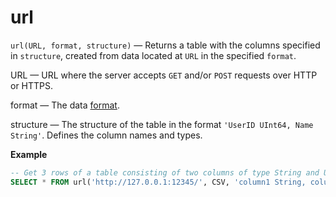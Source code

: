 <a name="table_functions-url"></a>

# url

`url(URL, format, structure)` — Returns a table with the columns specified in
`structure`, created from data located at `URL` in the specified `format`.

URL — URL where the server accepts `GET` and/or `POST` requests
over HTTP or HTTPS.

format — The data [format](../../interfaces/formats.md#formats).

structure — The structure of the table in the format `'UserID UInt64, Name String'`. Defines the column names and types.

**Example**

```sql
-- Get 3 rows of a table consisting of two columns of type String and UInt32 from the server, which returns the data in CSV format
SELECT * FROM url('http://127.0.0.1:12345/', CSV, 'column1 String, column2 UInt32') LIMIT 3
```

